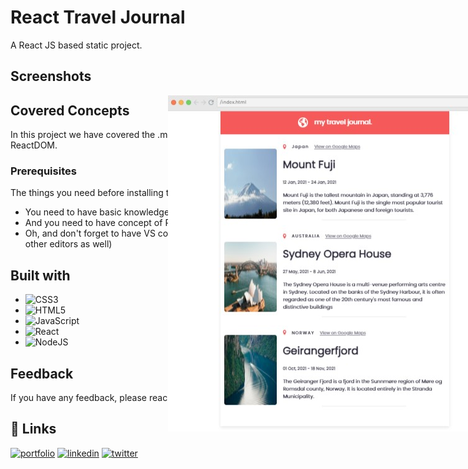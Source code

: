 # React Travel Journal

A React JS based static project.


## Screenshots

<img src="./React Solo project 2.jpg" style="position: absolute; left: 50%"/>



## Covered Concepts

In this project we have covered the .map(), JSX and props in ReactJS and ReactDOM.
### Prerequisites

The things you need before installing the website source code.

* You need to have basic knowledge of JavaScript
* And you need to have concept of React basics like JSX, props etc.
* Oh, and don't forget to have VS code and node installed (you can use other editors as well)

## Built with


* ![CSS3](https://img.shields.io/badge/css3-%231572B6.svg?style=for-the-badge&logo=css3&logoColor=white)
* ![HTML5](https://img.shields.io/badge/html5-%23E34F26.svg?style=for-the-badge&logo=html5&logoColor=white) 
* ![JavaScript](https://img.shields.io/badge/javascript-%23323330.svg?style=for-the-badge&logo=javascript&logoColor=%23F7DF1E)
* ![React](https://img.shields.io/badge/react-%2320232a.svg?style=for-the-badge&logo=react&logoColor=%2361DAFB)
* ![NodeJS](https://img.shields.io/badge/node.js-6DA55F?style=for-the-badge&logo=node.js&logoColor=white) 


## Feedback

If you have any feedback, please reach out to us at abdulwaheed@ieee.org


## 🔗 Links
[![portfolio](https://img.shields.io/badge/my_portfolio-000?style=for-the-badge&logo=ko-fi&logoColor=white)](https://github.com/captainWaheed)
[![linkedin](https://img.shields.io/badge/linkedin-0A66C2?style=for-the-badge&logo=linkedin&logoColor=white)](https://www.linkedin.com/in/abdul-waheed781/)
[![twitter](https://img.shields.io/badge/twitter-1DA1F2?style=for-the-badge&logo=twitter&logoColor=white)](https://twitter.com/captainWaheed43)
